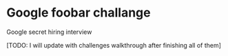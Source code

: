 # Google foobar challange
Google secret hiring interview

[TODO: I will update with challenges walkthrough after finishing all of them]
